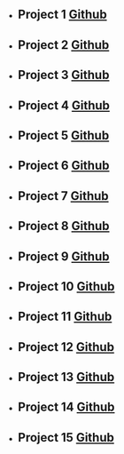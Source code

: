 - ## Project 1 [Github](https://github.com/VidyaSagarMehar/Trend-live-project-01)


- ## Project 2 [Github](https://github.com/VidyaSagarMehar/Restaurant-live-project-02)


- ## Project 3 [Github](https://github.com/VidyaSagarMehar/live-project-03-Justice)



- ## Project 4 [Github](https://github.com/VidyaSagarMehar/live-project-04-Competition)



- ## Project 5 [Github](https://github.com/VidyaSagarMehar/live-project-05-BetterTommorow)


- ## Project 6 [Github](https://github.com/VidyaSagarMehar/live-project-06-Monstera)




- ## Project 7 [Github](https://github.com/VidyaSagarMehar/live-project-07-headphone)



- ## Project 8 [Github](https://github.com/VidyaSagarMehar/live-project-08-webDev)



- ## Project 9 [Github](https://github.com/VidyaSagarMehar/live-project-09-API)



- ## Project 10 [Github](https://github.com/VidyaSagarMehar/live-project-10-Interior)


- ## Project 11 [Github](https://github.com/VidyaSagarMehar/live-project-11-Hosting)



- ## Project 12 [Github](https://github.com/VidyaSagarMehar/live-project-12-Business)



- ## Project 13 [Github](https://github.com/VidyaSagarMehar/live-project-13-SAAS)



- ## Project 14 [Github](https://github.com/VidyaSagarMehar/live-project-14-Creativity)


- ## Project 15 [Github](https://github.com/VidyaSagarMehar/live-project-15-VisualDesigner)